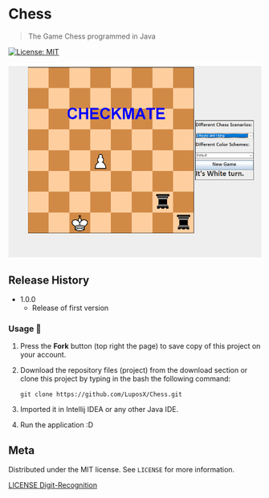 # Chess
> The Game Chess programmed in Java  
  
[![License: MIT](https://img.shields.io/badge/License-MIT-yellow.svg)](https://opensource.org/licenses/MIT)

![header](image.png)

## Release History
*   1.0.0
    *   Release of first version
 
### Usage 🔌
1. Press the **Fork** button (top right the page) to save copy of this project on your account.

2. Download the repository files (project) from the download section or clone this project by typing in the bash the following command:

       git clone https://github.com/LuposX/Chess.git
3. Imported it in Intellij IDEA or any other Java IDE.
4. Run the application :D

## Meta

<!--Your Name – [@YourTwitter](https://twitter.com/dbader_org) – YourEmail@example.com-->

Distributed under the MIT license. See ``LICENSE`` for more information.

[LICENSE Digit-Recognition](https://github.com/LuposX/Chess/LICENSE)
